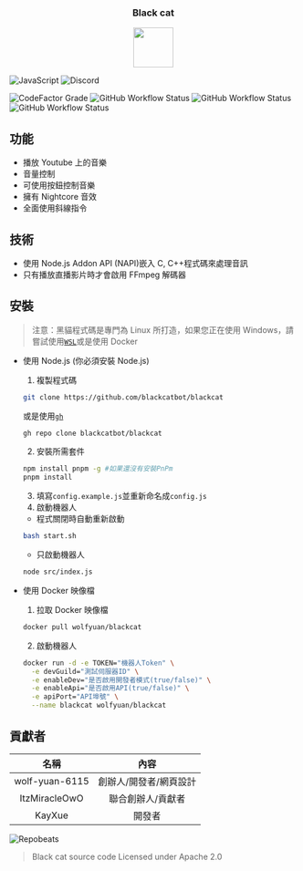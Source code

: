 <h3 align="center">Black cat</h3>
<p align="center">
  <img src="https://catmusic.ml/favicon.png" width="70" height="70" />
</p>

![JavaScript](https://img.shields.io/badge/javascript-%23323330.svg?style=for-the-badge&logo=javascript&logoColor=F7DF1E) ![Discord](https://img.shields.io/badge/Discord-%237289DA.svg?style=for-the-badge&logo=discord&logoColor=white&color=5865F2)

![CodeFactor Grade](https://img.shields.io/codefactor/grade/github/blackcatbot/blackcat?color=F44A6A&label=CodeFactor&logo=codefactor&logoColor=FFFFFF&style=flat-square) ![GitHub Workflow Status](https://img.shields.io/github/workflow/status/blackcatbot/blackcat/Build%20and%20Push?color=2088FF&label=Docker&logo=GitHub%20actions&logoColor=FFFFFF&style=flat-square) ![GitHub Workflow Status](https://img.shields.io/github/workflow/status/blackcatbot/blackcat/Code%20Scanning?color=2088FF&label=CodeQL&logo=GitHub%20actions&logoColor=FFFFFF&style=flat-square) ![GitHub Workflow Status](https://img.shields.io/github/workflow/status/blackcatbot/blackcat/Lint%20&%20Format%20code?color=2088FF&label=Linter&logo=GitHub%20actions&logoColor=FFFFFF&style=flat-square)

## 功能

- 播放 Youtube 上的音樂
- 音量控制
- 可使用按鈕控制音樂
- 擁有 Nightcore 音效
- 全面使用斜線指令

## 技術

- 使用 Node.js Addon API (NAPI)嵌入 C, C++程式碼來處理音訊
- 只有播放直播影片時才會啟用 FFmpeg 解碼器

## 安裝

> 注意：黑貓程式碼是專門為 Linux 所打造，如果您正在使用 Windows，請嘗試使用[`WSL`](https://ubuntu.com/wsl)或是使用 Docker

- 使用 Node.js (你必須安裝 Node.js)

  1. 複製程式碼

  ```sh
  git clone https://github.com/blackcatbot/blackcat
  ```

  或是使用[`gh`](https://cli.github.com)

  ```sh
  gh repo clone blackcatbot/blackcat
  ```

  2. 安裝所需套件

  ```sh
  npm install pnpm -g #如果還沒有安裝PnPm
  pnpm install
  ```

  3. 填寫`config.example.js`並重新命名成`config.js`
  4. 啟動機器人

  - 程式關閉時自動重新啟動

  ```sh
  bash start.sh
  ```

  - 只啟動機器人

  ```sh
  node src/index.js
  ```

- 使用 Docker 映像檔

  1. 拉取 Docker 映像檔

  ```sh
  docker pull wolfyuan/blackcat
  ```

  2. 啟動機器人

  ```sh
  docker run -d -e TOKEN="機器人Token" \
    -e devGuild="測試伺服器ID" \
    -e enableDev="是否啟用開發者模式(true/false)" \
    -e enableApi="是否啟用API(true/false)" \
    -e apiPort="API埠號" \
    --name blackcat wolfyuan/blackcat
  ```

## 貢獻者

|      名稱      |          內容          |
| :------------: | :--------------------: |
| wolf-yuan-6115 | 創辦人/開發者/網頁設計 |
| ItzMiracleOwO  |   聯合創辦人/貢獻者    |
|     KayXue     |         開發者         |

![Repobeats](https://repobeats.axiom.co/api/embed/a6bd28c74d122a98b8db7d45fd5ca39ad0e8b12e.svg)

> Black cat source code Licensed under Apache 2.0
